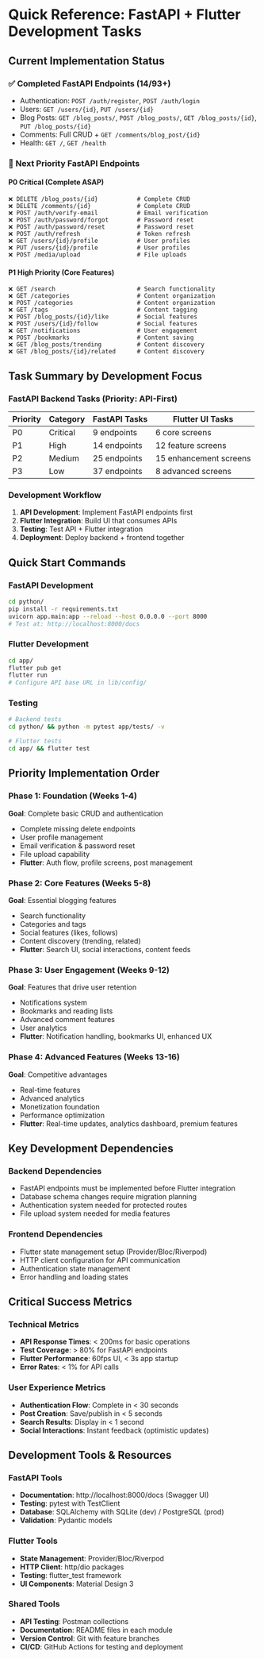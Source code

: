 # Quick Reference: FastAPI + Flutter Development Tasks

## Current Implementation Status

### ✅ Completed FastAPI Endpoints (14/93+)
- Authentication: `POST /auth/register`, `POST /auth/login`  
- Users: `GET /users/{id}`, `PUT /users/{id}`
- Blog Posts: `GET /blog_posts/`, `POST /blog_posts/`, `GET /blog_posts/{id}`, `PUT /blog_posts/{id}`
- Comments: Full CRUD + `GET /comments/blog_post/{id}`
- Health: `GET /`, `GET /health`

### 🚧 Next Priority FastAPI Endpoints

#### P0 Critical (Complete ASAP)
```
❌ DELETE /blog_posts/{id}           # Complete CRUD
❌ DELETE /comments/{id}             # Complete CRUD  
❌ POST /auth/verify-email           # Email verification
❌ POST /auth/password/forgot        # Password reset
❌ POST /auth/password/reset         # Password reset
❌ POST /auth/refresh                # Token refresh
❌ GET /users/{id}/profile           # User profiles
❌ PUT /users/{id}/profile           # User profiles
❌ POST /media/upload                # File uploads
```

#### P1 High Priority (Core Features)
```
❌ GET /search                       # Search functionality
❌ GET /categories                   # Content organization
❌ POST /categories                  # Content organization
❌ GET /tags                         # Content tagging
❌ POST /blog_posts/{id}/like        # Social features
❌ POST /users/{id}/follow           # Social features
❌ GET /notifications                # User engagement
❌ POST /bookmarks                   # Content saving
❌ GET /blog_posts/trending          # Content discovery
❌ GET /blog_posts/{id}/related      # Content discovery
```

## Task Summary by Development Focus

### FastAPI Backend Tasks (Priority: API-First)
| Priority | Category | FastAPI Tasks | Flutter UI Tasks |
|----------|----------|---------------|------------------|
| P0 | Critical | 9 endpoints | 6 core screens |
| P1 | High | 14 endpoints | 12 feature screens |
| P2 | Medium | 25 endpoints | 15 enhancement screens |
| P3 | Low | 37 endpoints | 8 advanced screens |

### Development Workflow
1. **API Development**: Implement FastAPI endpoints first
2. **Flutter Integration**: Build UI that consumes APIs  
3. **Testing**: Test API + Flutter integration
4. **Deployment**: Deploy backend + frontend together

## Quick Start Commands

### FastAPI Development
```bash
cd python/
pip install -r requirements.txt
uvicorn app.main:app --reload --host 0.0.0.0 --port 8000
# Test at: http://localhost:8000/docs
```

### Flutter Development  
```bash
cd app/
flutter pub get
flutter run
# Configure API base URL in lib/config/
```

### Testing
```bash
# Backend tests
cd python/ && python -m pytest app/tests/ -v

# Flutter tests  
cd app/ && flutter test
```

## Priority Implementation Order

### Phase 1: Foundation (Weeks 1-4)
**Goal**: Complete basic CRUD and authentication
- Complete missing delete endpoints
- User profile management  
- Email verification & password reset
- File upload capability
- **Flutter**: Auth flow, profile screens, post management

### Phase 2: Core Features (Weeks 5-8)
**Goal**: Essential blogging features
- Search functionality
- Categories and tags
- Social features (likes, follows)
- Content discovery (trending, related)
- **Flutter**: Search UI, social interactions, content feeds

### Phase 3: User Engagement (Weeks 9-12)
**Goal**: Features that drive user retention
- Notifications system
- Bookmarks and reading lists
- Advanced comment features
- User analytics
- **Flutter**: Notification handling, bookmarks UI, enhanced UX

### Phase 4: Advanced Features (Weeks 13-16)
**Goal**: Competitive advantages
- Real-time features  
- Advanced analytics
- Monetization foundation
- Performance optimization
- **Flutter**: Real-time updates, analytics dashboard, premium features

## Key Development Dependencies

### Backend Dependencies
- FastAPI endpoints must be implemented before Flutter integration
- Database schema changes require migration planning
- Authentication system needed for protected routes
- File upload system needed for media features

### Frontend Dependencies  
- Flutter state management setup (Provider/Bloc/Riverpod)
- HTTP client configuration for API communication
- Authentication state management
- Error handling and loading states

## Critical Success Metrics

### Technical Metrics
- **API Response Times**: < 200ms for basic operations
- **Test Coverage**: > 80% for FastAPI endpoints
- **Flutter Performance**: 60fps UI, < 3s app startup
- **Error Rates**: < 1% for API calls

### User Experience Metrics
- **Authentication Flow**: Complete in < 30 seconds
- **Post Creation**: Save/publish in < 5 seconds  
- **Search Results**: Display in < 1 second
- **Social Interactions**: Instant feedback (optimistic updates)

## Development Tools & Resources

### FastAPI Tools
- **Documentation**: http://localhost:8000/docs (Swagger UI)
- **Testing**: pytest with TestClient
- **Database**: SQLAlchemy with SQLite (dev) / PostgreSQL (prod)
- **Validation**: Pydantic models

### Flutter Tools  
- **State Management**: Provider/Bloc/Riverpod
- **HTTP Client**: http/dio packages
- **Testing**: flutter_test framework
- **UI Components**: Material Design 3

### Shared Tools
- **API Testing**: Postman collections
- **Documentation**: README files in each module
- **Version Control**: Git with feature branches
- **CI/CD**: GitHub Actions for testing and deployment